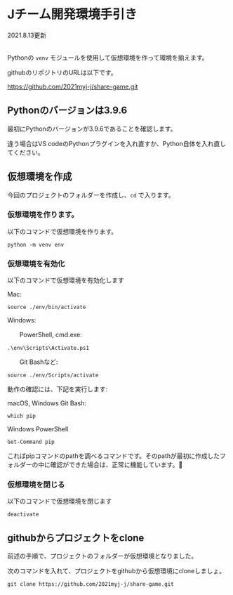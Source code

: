 # Jチーム開発環境手引き
2021.8.13更新<br><br>

Pythonの `venv` モジュールを使用して仮想環境を作って環境を揃えます。

githubのリポジトリのURLは以下です。

<https://github.com/2021myj-j/share-game.git>


## Pythonのバージョンは3.9.6

最初にPythonのバージョンが3.9.6であることを確認します。

違う場合はVS codeのPythonプラグインを入れ直すか、Python自体を入れ直してください。

## 仮想環境を作成

今回のプロジェクトのフォルダーを作成し、`cd` で入ります。

### 仮想環境を作ります。
以下のコマンドで仮想環境を作ります。

``` shell
python -m venv env
```

### 仮想環境を有効化
以下のコマンドで仮想環境を有効化します

Mac:
```shell
source ./env/bin/activate
```

Windows:

　　PowerShell, cmd.exe:
```shell
.\env\Scripts\Activate.ps1
```

　　Git Bashなど:
```shell
source ./env/Scripts/activate
```

動作の確認には、下記を実行します:

macOS, Windows Git Bash:
```
which pip
```

Windows PowerShell
```
Get-Command pip
```
こればpipコマンドのpathを調べるコマンドです。そのpathが最初に作成したフォルダーの中に確認ができた場合は、正常に機能しています。🎉

### 仮想環境を閉じる

以下のコマンドで仮想環境を閉じます
```shell
deactivate
```

## githubからプロジェクトをclone

前述の手順で、プロジェクトのフォルダーが仮想環境となりました。

次のコマンドを入れて、プロジェクトをgithubから仮想環境にcloneしましょ。
```shell
git clone https://github.com/2021myj-j/share-game.git
```